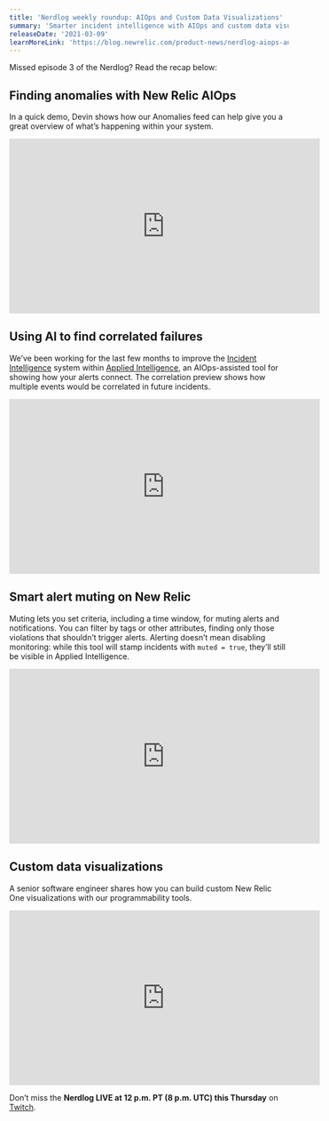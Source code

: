 ```yaml
---
title: 'Nerdlog weekly roundup: AIOps and Custom Data Visualizations'
summary: 'Smarter incident intelligence with AIOps and custom data visualizations'
releaseDate: '2021-03-09'
learnMoreLink: 'https://blog.newrelic.com/product-news/nerdlog-aiops-and-custom-dashboards/'
---
```


Missed episode 3 of the Nerdlog? Read the recap below:

## Finding anomalies with New Relic AIOps

In a quick demo, Devin shows how our Anomalies feed can help give you a great overview of what’s happening within your system.

<iframe width="560" height="315" src="https://www.youtube.com/embed/lIf0kQjtdUM" frameborder="0" allow="accelerometer; autoplay; clipboard-write; encrypted-media; gyroscope; picture-in-picture" allowfullscreen></iframe>

## Using AI to find correlated failures

We’ve been working for the last few months to improve the [Incident Intelligence](https://docs.newrelic.com/docs/alerts-applied-intelligence/applied-intelligence/incident-intelligence/get-started-incident-intelligence) system within [Applied Intelligence](https://blog.newrelic.com/product-news/feature-roundup-applied-intelligence/), an AIOps-assisted tool for showing how your alerts connect. The correlation preview shows how multiple events would be correlated in future incidents. 

<iframe width="560" height="315" src="https://www.youtube.com/embed/SvSvnIY8pG8" frameborder="0" allow="accelerometer; autoplay; clipboard-write; encrypted-media; gyroscope; picture-in-picture" allowfullscreen></iframe>

## Smart alert muting on New Relic

Muting lets you set criteria, including a time window, for muting alerts and notifications. You can filter by tags or other attributes, finding only those violations that shouldn’t trigger alerts. Alerting doesn’t mean disabling monitoring: while this tool will stamp incidents with `muted = true`, they’ll still be visible in Applied Intelligence.

<iframe width="560" height="315" src="https://www.youtube.com/embed/JC5K8qpqDvU" frameborder="0" allow="accelerometer; autoplay; clipboard-write; encrypted-media; gyroscope; picture-in-picture" allowfullscreen></iframe>

## Custom data visualizations

A senior software engineer shares how you can build custom New Relic One visualizations with our programmability tools. 

<iframe width="560" height="315" src="https://www.youtube.com/embed/HuR0EdHGz24" frameborder="0" allow="accelerometer; autoplay; clipboard-write; encrypted-media; gyroscope; picture-in-picture" allowfullscreen></iframe>

Don’t miss the **Nerdlog LIVE at 12 p.m. PT (8 p.m. UTC) this Thursday** on [Twitch](https://www.twitch.tv/new_relic).

